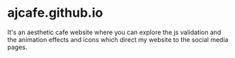 # ajcafe.github.io
It's an aesthetic cafe website where you can explore the js validation and the animation effects and icons which direct my website to the social media pages.

